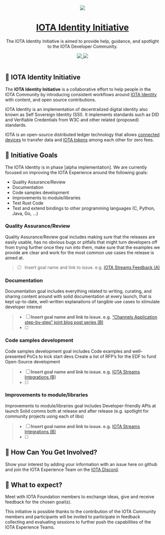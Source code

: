<p align="center">
  <br>
  <a href="https://www.iota.org">
    <img src="https://media.iota.works/IOTA_Logo/Black/IOTA_Logo_black_100px.png"/>
  </a>
</p>


<h1 align="center"><a href="https://www.iota.org"> IOTA Identity
 Initiative</a></h1>

<p align="center">The IOTA Identity Initiative is aimed to provide help, guidance, and spotlight to the IOTA Developer Community.</p>

<p align="center">
  <a title="MIT License" href="LICENSE">
    <img src="https://img.shields.io/github/license/gridsome/gridsome.svg?style=flat-square&label=License&colorB=6cc24a">
  </a>
  <a title="Follow on Twitter" href="https://twitter.com/iotatoken">
    <img src="https://img.shields.io/twitter/follow/iotatoken.svg?style=social&label=Follow%20@iotatoken">
  </a>
  <br>
  <br>
</p>


## 🌳 IOTA Identity Initiative

The **IOTA Identity Initiative** is a collaborative effort to help people in the IOTA Community by introducing consistent workflows around [IOTA Identity](https://github.com/iotaledger/identity.rs) with content, and open source contributions.

IOTA Identity is an implementation of decentralized digital identity also known as Self Sovereign Identity (SSI). It implements standards such as DID and Verifiable Credentials from W3C and other related (proposed) standards.

IOTA is an open-source distributed ledger technology that allows [connected devices](https://en.wikipedia.org/wiki/Connected_Devices) to transfer data and [IOTA tokens](https://docs.iota.org/docs/getting-started/0.1/clients/token) among each other for zero fees.

## 🎯 Initiative Goals

The IOTA Identity is in phase [alpha implementation]. We are currently focused on improving the IOTA Experience around the following goals:

- Quality Assurance/Review
- Documentation
- Code samples development
- Improvements to module/libraries
- Test Rust Code
- Test and extend bindings to other programming languages (C, Python, Java, Go, ...)


### Quality Assurance/Review

Quality Assurance/Review goal includes making sure that the releases are easily usable, has no obvious bugs or pitfalls that might turn developers off from trying further once they run into them, make sure that the examples we provide are clear and work for the most common use cases the release is aimed at.

 > - [ ] Insert goal name and link to issue. e.g. [IOTA Streams Feedback (A)](https://github.com/iota-community/IOTAStreams/issues/1)

### Documentation

Documentation goal includes everything related to writing, curating, and sharing content around with solid documentation at every launch, that is kept up-to-date, well-written explanations of tangible use cases to stimulate developer interest

> - [ ] **Insert goal name and link to issue. e.g.** [“Channels Application step-by-step” joint blog post series (B)](https://github.com/iota-community/IOTAStreams/issues/2)
> - [ ]
### Code samples development

Code samples development goal includes Code examples and well-presented PoCs to kick start devs Create a list of RFP’s for the EDF to fund Open-Source development

> - [ ] **Insert goal name and link to issue. e.g.** [IOTA Streams Integrations (B)](https://github.com/iota-community/IOTAStreams/issues/3)
> - [ ]

###  Improvements to module/libraries

Improvements to module/libraries goal includes Developer-friendly APIs at launch Solid comms both at release and after release (e.g. spotlight for community projects using each of libs)

> - [ ] **Insert goal name and link to issue. e.g.** [IOTA Streams Integrations (B)](https://github.com/iota-community/IOTAStreams/issues/3)
> - [ ]

## 🤔 How Can You Get Involved?

Show your interest by adding your information with an issue here on github and join the IOTA Experience Team on the [IOTA Discord](https://discord.iota.org).

## 👥 What to expect?

Meet with IOTA Foundation members to exchange ideas, give and receive feedback for the chosen goal(s).

This initiative is possible thanks to the contribution of the IOTA Community members and participants will be invited to participate in feedback collecting and evaluating sessions to further push the capabilities of the IOTA Experience Teams. 
